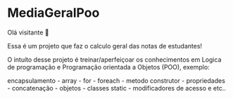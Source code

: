 # MediaGeralPoo
Olá visitante 👋

Essa é um projeto que faz o calculo geral das notas de estudantes!

O intuíto desse projeto é treinar/aperfeiçoar os conhecimentos em Logica de programação e Programação orientada a Objetos (POO), exemplo:

encapsulamento - array - for - foreach  - metodo construtor - propriedades - concatenação - objetos - classes static - modificadores de acesso e etc..

